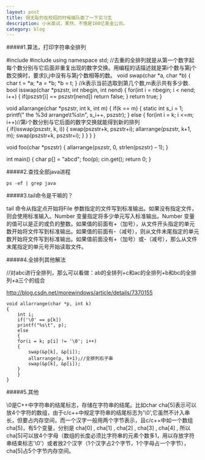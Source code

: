 ```yaml
---
layout: post
title: 很无耻的在校招的时候插队面了一下实习生
description: 小米面试，果然，不愧是100亿美金公司。
category: blog
---
```


#####1.算法，打印字符串全排列

#include <iostream>
#include <string>
using namespace std;
//去重的全排列就是从第一个数字起每个数分别与它后面非重复出现的数字交换。用编程的话描述就是第i个数与第j个数交换时，要求[i,j中没有与第j个数相等的数。
void swap(char *a, char *b)
{
    char t = *a;
    *a = *b;
    *b = t;
}
//k表示当前选取到第几个数,m表示共有多少数.  
bool isswap(char *pszstr, int nbegin, int nend)
{
    for(int i = nbegin; i < nend; i++)
    {
        if(pszstr[i] == pszstr[nend])
            return false;
    }
    return true;
}


void allarrange(char *pszstr, int k, int m)
{
    if(k == m)
    {
        static int s_i = 1;
        printf(" the %3d arrange\t%s\n", s_i++, pszstr);
    }
    else
    {
       for(int i = k; i <=m; i++)//第i个数分别与它后面的数字交换就能得到新的排列  
        {
            if(isswap(pszstr, k, i))
            {
                swap(pszstr+k, pszstr+i);
                allarrange(pszstr, k+1, m);
                swap(pszstr+k, pszstr+i);
            }
        }
    }
}

void foo(char *pszstr)
{
    allarrange(pszstr, 0, strlen(pszstr) – 1);
}

int main()
{
    char p[] = "abcd";
    foo(p);
    cin.get();
    return 0;
}
 
#####2.查找全部java进程

`ps -ef | grep java`

#####3.tail命令是干嘛的？

tail 命令从指定点开始将File 参数指定的文件写到标准输出。如果没有指定文件，则会使用标准输入。Number 变量指定将多少单元写入标准输出。Number 变量的值可以是正的或负的整数。如果值的前面有+（加号），从文件开头指定的单元数开始将文件写到标准输出。如果值的前面有-（减号），则从文件末尾指定的单元数开始将文件写到标准输出。如果值前面没有+（加号）或-（减号），那么从文件末尾指定的单元号开始读取文件。

#####4.全排列其他解法

//对abc进行全排列，那么可以看做：ab的全排列+c和ac的全排列+b和bc的全排列+a三个的组合

http://blog.csdn.net/morewindows/article/details/7370155

	void allarrange(char *p, int k)
	{
	    int i;
	    if('\0' == p[k])
		printf("%s\t", p);
	    else
	    {
		for(i = k; p[i] != '\0'; i++)
		{
		    swap(&p[k], &p[i]);
		    allarrange(p, k+1);//全排列右子串
		    swap(&p[k], &p[i]);
		}
	    }
	}


#####5.其他

\0是C++中字符串的结尾标志，存储在字符串的结尾。比如char cha[5]表示可以放4个字符的数组，由于c/c++中规定字符串的结尾标志为'\0',它虽然不计入串长，但要占内存空间，而一个汉字一般用两个字节表示，且c/c++中如一个数组cha[5]，有5个变量，分别是 cha[0] , cha[1] , cha[2] , cha[3] , cha[4] , 所以cha[5]可以放4个字母（数组的长度必须比字符串的元素个数多1，用以存放字符串结束标志'\0'）或者放2个汉字（1个汉字占2个字节，1个字母占一个字节），cha[5]占5个字节内存空间。
